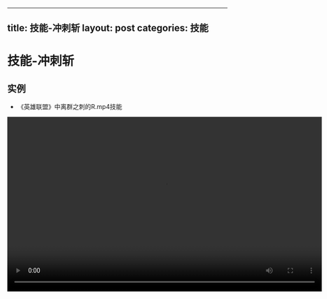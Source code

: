 
---
title: 技能-冲刺斩
layout: post
categories: 技能
---
# 技能-冲刺斩


## 实例

- 《英雄联盟》中离群之刺的R.mp4技能

<video width="720" height="400" controls>
    <source src="{{ site.url }}/videos/冲刺斩-离群之刺-阿卡莉-R.mp4" type="video/mp4">
</video>
